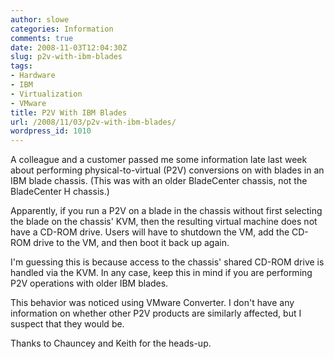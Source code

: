 ```yaml
---
author: slowe
categories: Information
comments: true
date: 2008-11-03T12:04:30Z
slug: p2v-with-ibm-blades
tags:
- Hardware
- IBM
- Virtualization
- VMware
title: P2V With IBM Blades
url: /2008/11/03/p2v-with-ibm-blades/
wordpress_id: 1010
---
```


A colleague and a customer passed me some information late last week about performing physical-to-virtual (P2V) conversions on with blades in an IBM blade chassis. (This was with an older BladeCenter chassis, not the BladeCenter H chassis.)

Apparently, if you run a P2V on a blade in the chassis without first selecting the blade on the chassis' KVM, then the resulting virtual machine does not have a CD-ROM drive. Users will have to shutdown the VM, add the CD-ROM drive to the VM, and then boot it back up again.

I'm guessing this is because access to the chassis' shared CD-ROM drive is handled via the KVM. In any case, keep this in mind if you are performing P2V operations with older IBM blades.

This behavior was noticed using VMware Converter. I don't have any information on whether other P2V products are similarly affected, but I suspect that they would be.

Thanks to Chauncey and Keith for the heads-up.
